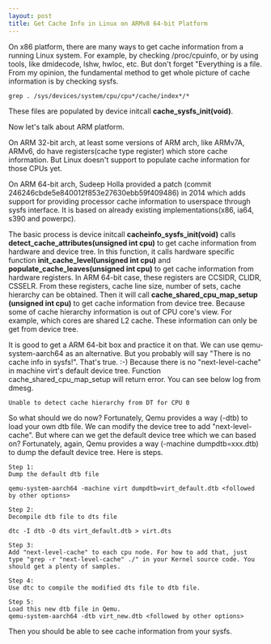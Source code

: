 ```yaml
---
layout: post
title: Get Cache Info in Linux on ARMv8 64-bit Platform
---
```


On x86 platform, there are many ways to get cache information from a running Linux system. For example, by checking /proc/cpuinfo, or by using tools, like dmidecode, lshw, hwloc, etc. But don't forget "Everything is a file. From my opinion, the fundamental method to get whole picture of cache information is by checking sysfs. 
```
grep . /sys/devices/system/cpu/cpu*/cache/index*/*
```

These files are populated by device initcall **cache_sysfs_init(void)**. 

Now let's talk about ARM platform. 

On ARM 32-bit arch, at least some versions of ARM arch, like ARMv7A, ARMv6, do have registers(cache type register) which store cache information. But Linux doesn't support to populate cache information for those CPUs yet. 

On ARM 64-bit arch, Sudeep Holla provided a patch (commit 246246cbde5e840012f853e27630ebb59f409486) in 2014 which adds support for providing processor cache information to userspace through sysfs interface. It is based on already existing implementations(x86, ia64, s390 and powerpc). 

The basic process is device initcall **cacheinfo_sysfs_init(void)**  calls  **detect_cache_attributes(unsigned int cpu)** to get cache information from hardware and device tree. In this function, it calls hardware specific function **init_cache_level(unsigned int cpu)** and **populate_cache_leaves(unsigned int cpu)** to get cache information from hardware registers. In ARM 64-bit case, these registers are CCSIDR, CLIDR, CSSELR. From these registers, cache line size, number of sets, cache hierarchy can be obtained. Then it will call **cache_shared_cpu_map_setup (unsigned int cpu)** to get cache information from device tree. Because some of cache hierarchy information is out of CPU core's view. For example, which cores are shared L2 cache. These information can only be get from device tree. 

It is good to get a ARM 64-bit box and practice it on that. We can use qemu-system-aarch64 as an alternative. But you probably will say "There is no cache info in sysfs!". That's true. :-) Because there is no "next-level-cache" in machine virt's default device tree. Function cache_shared_cpu_map_setup will return error. You can see below log from dmesg.

```
Unable to detect cache hierarchy from DT for CPU 0
```

So what should we do now? Fortunately, Qemu provides a way (-dtb) to load your own dtb file. We can modify the device tree to add "next-level-cache". But where can we get the default device tree which we can based on? Fortunately, again, Qemu provides a way (-machine dumpdtb=xxx.dtb) to dump the default device tree. Here is steps.

```
Step 1:
Dump the default dtb file

qemu-system-aarch64 -machine virt dumpdtb=virt_default.dtb <followed by other options>

Step 2:
Decompile dtb file to dts file

dtc -I dtb -O dts virt_default.dtb > virt.dts

Step 3: 
Add "next-level-cache" to each cpu node. For how to add that, just type "grep -r "next-level-cache" ./" in your Kernel source code. You should get a plenty of samples. 

Step 4:
Use dtc to compile the modified dts file to dtb file.

Step 5:
Load this new dtb file in Qemu.
qemu-system-aarch64 -dtb virt_new.dtb <followed by other options>
```

Then you should be able to see cache information from your sysfs.
